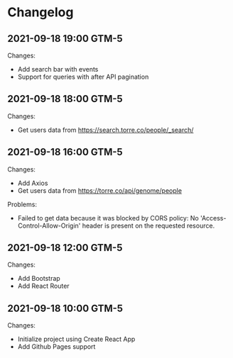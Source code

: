 # Changelog

## 2021-09-18 19:00 GTM-5

Changes:

- Add search bar with events
- Support for queries with after API pagination 

## 2021-09-18 18:00 GTM-5

Changes:

- Get users data from https://search.torre.co/people/_search/

## 2021-09-18 16:00 GTM-5

Changes:

- Add Axios
- Get users data from https://torre.co/api/genome/people

Problems:

- Failed to get data because it was blocked by CORS policy: No 'Access-Control-Allow-Origin' header is present on the requested resource.

## 2021-09-18 12:00 GTM-5

Changes:

- Add Bootstrap
- Add React Router

## 2021-09-18 10:00 GTM-5

Changes:

- Initialize project using Create React App
- Add Github Pages support
